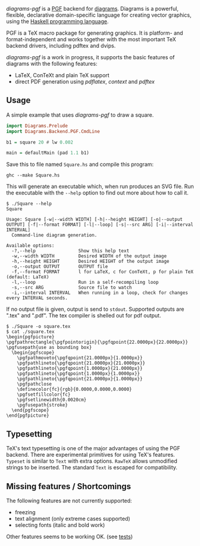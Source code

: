 _diagrams-pgf_ is a [PGF] backend for [diagrams]. Diagrams is a powerful, flexible, declarative domain-specific language for creating vector graphics, using the [Haskell programming language][haskell].

[PGF]: http://sourceforge.net/projects/pgf/
[diagrams]: http://projects.haskell.org/diagrams/
[haskell]: http://www.haskell.org/haskellwiki/Haskell

PGF is a TeX macro package for generating graphics. It is platform- and format-independent and works together with the most important TeX backend drivers, including pdftex and dvips.

_diagrams-pgf_ is a work in progress, it supports the basic features of diagrams with the following features:

- LaTeX, ConTeXt and plain TeX support
- direct PDF generation using _pdflatex_, _context_ and _pdftex_

## Usage

A simple example that uses _diagrams-pgf_ to draw a square.

```haskell
import Diagrams.Prelude
import Diagrams.Backend.PGF.CmdLine

b1 = square 20 # lw 0.002

main = defaultMain (pad 1.1 b1)
```

Save this to file named `Square.hs` and compile this program:

```
ghc --make Square.hs
```

This will generate an executable which, when run produces an SVG file. Run the
executable with the `--help` option to find out more about how to call it.

```
$ ./Square --help
Square

Usage: Square [-w|--width WIDTH] [-h|--height HEIGHT] [-o|--output OUTPUT] [-f|--format FORMAT] [-l|--loop] [-s|--src ARG] [-i|--interval INTERVAL]
  Command-line diagram generation.

Available options:
  -?,--help                Show this help text
  -w,--width WIDTH         Desired WIDTH of the output image
  -h,--height HEIGHT       Desired HEIGHT of the output image
  -o,--output OUTPUT       OUTPUT file
  -f,--format FORMAT       l for LaTeX, c for ConTeXt, p for plain TeX (default: LaTeX)
  -l,--loop                Run in a self-recompiling loop
  -s,--src ARG             Source file to watch
  -i,--interval INTERVAL   When running in a loop, check for changes every INTERVAL seconds.
```

If no output file is given, output is send to `stdout`. Supported outputs are ".tex" and ".pdf". The tex compiler is shelled out for pdf output.

```
$ ./Square -o square.tex
$ cat ./square.tex
\begin{pgfpicture}
\pgfpathrectangle{\pgfpointorigin}{\pgfqpoint{22.0000px}{22.0000px}}
\pgfusepath{use as bounding box}
  \begin{pgfscope}
    \pgfpathmoveto{\pgfqpoint{21.0000px}{1.0000px}}
    \pgfpathlineto{\pgfqpoint{21.0000px}{21.0000px}}
    \pgfpathlineto{\pgfqpoint{1.0000px}{21.0000px}}
    \pgfpathlineto{\pgfqpoint{1.0000px}{1.0000px}}
    \pgfpathlineto{\pgfqpoint{21.0000px}{1.0000px}}
    \pgfpathclose
    \definecolor{fc}{rgb}{0.0000,0.0000,0.0000}
    \pgfsetfillcolor{fc}
    \pgfsetlinewidth{0.0020cm}
    \pgfusepath{stroke}
  \end{pgfscope}
\end{pgfpicture}
```

## Typesetting

TeX's text typesetting is one of the major advantages of using the PGF backend. There are experimental primitives for using TeX's features. `Typeset` is similar to `Text` with extra options. `RawTeX` allows unmodified strings to be inserted. The standard `Text` is escaped for compatibility.

## Missing features / Shortcomings

The following features are not currently supported:

- freezing
- text alignment (only extreme cases supported)
- selecting fonts (italic and bold work)

Other features seems to be working OK. (see [tests])

[tests]:http://github.com/cchalmers/diagrams-backend-tests
